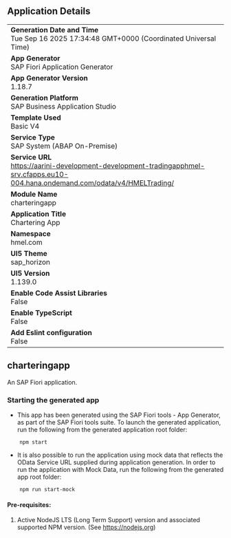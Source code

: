 ## Application Details
|               |
| ------------- |
|**Generation Date and Time**<br>Tue Sep 16 2025 17:34:48 GMT+0000 (Coordinated Universal Time)|
|**App Generator**<br>SAP Fiori Application Generator|
|**App Generator Version**<br>1.18.7|
|**Generation Platform**<br>SAP Business Application Studio|
|**Template Used**<br>Basic V4|
|**Service Type**<br>SAP System (ABAP On-Premise)|
|**Service URL**<br>https://aarini-development-development-tradingapphmel-srv.cfapps.eu10-004.hana.ondemand.com/odata/v4/HMELTrading/|
|**Module Name**<br>charteringapp|
|**Application Title**<br>Chartering App|
|**Namespace**<br>hmel.com|
|**UI5 Theme**<br>sap_horizon|
|**UI5 Version**<br>1.139.0|
|**Enable Code Assist Libraries**<br>False|
|**Enable TypeScript**<br>False|
|**Add Eslint configuration**<br>False|

## charteringapp

An SAP Fiori application.

### Starting the generated app

-   This app has been generated using the SAP Fiori tools - App Generator, as part of the SAP Fiori tools suite.  To launch the generated application, run the following from the generated application root folder:

```
    npm start
```

- It is also possible to run the application using mock data that reflects the OData Service URL supplied during application generation.  In order to run the application with Mock Data, run the following from the generated app root folder:

```
    npm run start-mock
```

#### Pre-requisites:

1. Active NodeJS LTS (Long Term Support) version and associated supported NPM version.  (See https://nodejs.org)


